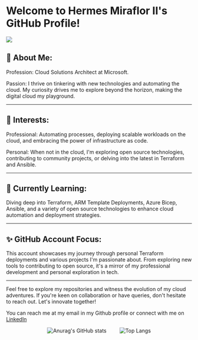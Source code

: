 
# Welcome to Hermes Miraflor II's GitHub Profile! 

![](https://komarev.com/ghpvc/?username=herms14&style=plastic)

## 👤 About Me:

Profession: Cloud Solutions Architect at Microsoft.

Passion: I thrive on tinkering with new technologies and automating the cloud. My curiosity drives me to explore beyond the horizon, making the digital cloud my playground.

---
## 👀 Interests:

Professional: Automating processes, deploying scalable workloads on the cloud, and embracing the power of infrastructure as code.

Personal: When not in the cloud, I'm exploring open source technologies, contributing to community projects, or delving into the latest in Terraform and Ansible.

---
## 🌱 Currently Learning:

Diving deep into Terraform, ARM Template Deployments, Azure Bicep, Ansible, and a variety of open source technologies to enhance cloud automation and deployment strategies.

---
## ✨ GitHub Account Focus:
This account showcases my journey through personal Terraform deployments and various projects I'm passionate about. From exploring new tools to contributing to open source, it's a mirror of my professional development and personal exploration in tech.

---
Feel free to explore my repositories and witness the evolution of my cloud adventures. If you're keen on collaboration or have queries, don't hesitate to reach out. Let's innovate together!

You can reach me at my email in my Github profile or connect with me on [LinkedIn](https://www.linkedin.com/in/hrmsmrflr/)

<p align="center">
  <img src="https://github-readme-stats.vercel.app/api?username=herms14&show_icons=true&theme=transparent" alt="Anurag's GitHub stats" />
  &nbsp; &nbsp; &nbsp; &nbsp; <!-- This adds space -->
  <img src="https://github-readme-stats.vercel.app/api/top-langs/?username=herms14&hide_progress=true&theme=transparent" alt="Top Langs" />
</p>



